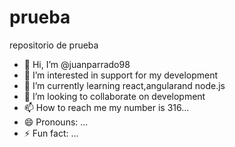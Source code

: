 # prueba
repositorio de prueba 
- 👋 Hi, I’m @juanparrado98
- 👀 I’m interested in support for my development
- 🌱 I’m currently learning react,angularand node.js
- 💞️ I’m looking to collaborate on development
- 📫 How to reach me my number is 316...
- 😄 Pronouns: ...
- ⚡ Fun fact: ...
